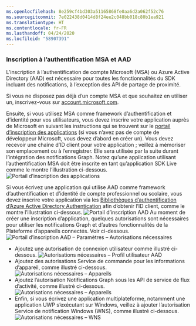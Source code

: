 ```yaml
---
ms.openlocfilehash: 8e259cf4bd303a51165868fe0aa6d2a062f52c76
ms.sourcegitcommit: 7e022438d0414d8f24ee2c048bb018c80b1ea921
ms.translationtype: HT
ms.contentlocale: fr-FR
ms.lasthandoff: 04/24/2020
ms.locfileid: "58907391"
---
```

### <a name="msa-and-aad-authentication-registration"></a>Inscription à l’authentification MSA et AAD

L’inscription à l’authentification de compte Microsoft (MSA) ou Azure Active Directory (AAD) est nécessaire pour toutes les fonctionnalités du SDK incluant des notifications, à l’exception des API de partage de proximité. 

Si vous ne disposez pas déjà d’un compte MSA et que souhaitez en utiliser un, inscrivez-vous sur [account.microsoft.com](https://account.microsoft.com/account).

Ensuite, si vous utilisez MSA comme framework d’authentification et d’identité pour vos utilisateurs, vous devez inscrire votre application auprès de Microsoft en suivant les instructions qui se trouvent sur le [portail d’inscription des applications](https://apps.dev.microsoft.com/) (si vous n’avez pas de compte de développeur Microsoft, vous devez d’abord en créer un). Vous devez recevoir une chaîne d’ID client pour votre application ; veillez à mémoriser son emplacement ou à l’enregistrer. Elle sera utilisée par la suite durant l’intégration des notifications Graph. Notez qu’une application utilisant l’authentification MSA doit être inscrite en tant qu’application SDK Live comme le montre l’illustration ci-dessous.
![Portail d’inscription des applications](../../notifications/media/msa_app_registration/app_registration_portal.png)

Si vous écrivez une application qui utilise AAD comme framework d’authentification et d’identité de compte professionnel ou scolaire, vous devez inscrire votre application via les [Bibliothèques d’authentification d’Azure Active Directory Authentication](https://docs.microsoft.com/azure/active-directory/develop/active-directory-authentication-libraries) afin d’obtenir l’ID client, comme le montre l’illustration ci-dessous. 
 ![Portail d’inscription AAD](../../notifications/media/aad_registration_portal/aad_registration_portal.png) Au moment de créer une inscription d’application, quelques autorisations sont nécessaires pour utiliser les notifications Graph et d’autres fonctionnalités de la Plateforme d’appareils connectés. Voir ci-dessous. 
![Portail d’inscription AAD – Paramètres – Autorisations nécessaires](../../notifications/media/aad_registration_portal/aad_registration_portal_permissions.png)
* Ajoutez une autorisation de connexion utilisateur comme illustré ci-dessous.
![Autorisations nécessaires – Profil utilisateur AAD](../../notifications/media/aad_registration_portal/permissions_1_user.png)
* Ajoutez des autorisations Service de commande pour les informations d’appareil, comme illustré ci-dessous.
![Autorisations nécessaires – Appareils](../../notifications/media/aad_registration_portal/permissions_2_devices.png)
* Ajoutez l’autorisation Notifications Graph sous les API de service de flux d’activité, comme illustré ci-dessous.
![Autorisations nécessaires – Appareils](../../notifications/media/aad_registration_portal/permissions_3_graph_notifications.png)
* Enfin, si vous écrivez une application multiplateforme, notamment une application UWP s’exécutant sur Windows, veillez à ajouter l’autorisation Service de notification Windows (WNS), comme illustré ci-dessous. 
![Autorisations nécessaires – WNS](../../notifications/media/aad_registration_portal/permissions_4_wns_push.png)
